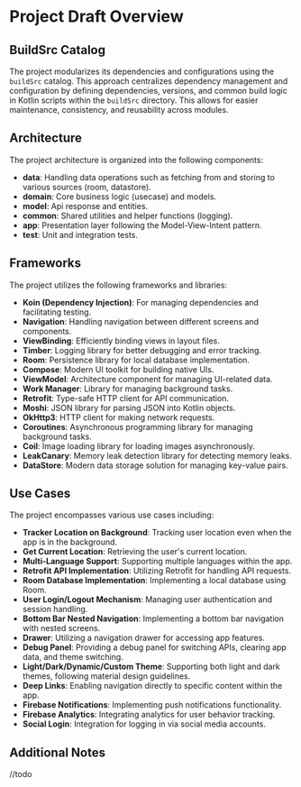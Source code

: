 # Project Draft Overview

## BuildSrc Catalog

The project modularizes its dependencies and configurations using the `buildSrc` catalog. This approach centralizes dependency management and configuration by defining dependencies, versions, and common build logic in Kotlin scripts within the `buildSrc` directory. This allows for easier maintenance, consistency, and reusability across modules.

## Architecture

The project architecture is organized into the following components:

- **data**: Handling data operations such as fetching from and storing to various sources (room, datastore).
- **domain**: Core business logic (usecase) and models.
- **model**: Api response and entities.
- **common**: Shared utilities and helper functions (logging).
- **app**: Presentation layer following the Model-View-Intent pattern.
- **test**: Unit and integration tests.

## Frameworks

The project utilizes the following frameworks and libraries:

- **Koin (Dependency Injection)**: For managing dependencies and facilitating testing.
- **Navigation**: Handling navigation between different screens and components.
- **ViewBinding**: Efficiently binding views in layout files.
- **Timber**: Logging library for better debugging and error tracking.
- **Room**: Persistence library for local database implementation.
- **Compose**: Modern UI toolkit for building native UIs.
- **ViewModel**: Architecture component for managing UI-related data.
- **Work Manager**: Library for managing background tasks.
- **Retrofit**: Type-safe HTTP client for API communication.
- **Moshi**: JSON library for parsing JSON into Kotlin objects.
- **OkHttp3**: HTTP client for making network requests.
- **Coroutines**: Asynchronous programming library for managing background tasks.
- **Coil**: Image loading library for loading images asynchronously.
- **LeakCanary**: Memory leak detection library for detecting memory leaks.
- **DataStore**: Modern data storage solution for managing key-value pairs.

## Use Cases

The project encompasses various use cases including:

- **Tracker Location on Background**: Tracking user location even when the app is in the background.
- **Get Current Location**: Retrieving the user's current location.
- **Multi-Language Support**: Supporting multiple languages within the app.
- **Retrofit API Implementation**: Utilizing Retrofit for handling API requests.
- **Room Database Implementation**: Implementing a local database using Room.
- **User Login/Logout Mechanism**: Managing user authentication and session handling.
- **Bottom Bar Nested Navigation**: Implementing a bottom bar navigation with nested screens.
- **Drawer**: Utilizing a navigation drawer for accessing app features.
- **Debug Panel**: Providing a debug panel for switching APIs, clearing app data, and theme switching.
- **Light/Dark/Dynamic/Custom Theme**: Supporting both light and dark themes, following material design guidelines.
- **Deep Links**: Enabling navigation directly to specific content within the app.
- **Firebase Notifications**: Implementing push notifications functionality.
- **Firebase Analytics**: Integrating analytics for user behavior tracking.
- **Social Login**: Integration for logging in via social media accounts.
## Additional Notes
//todo
